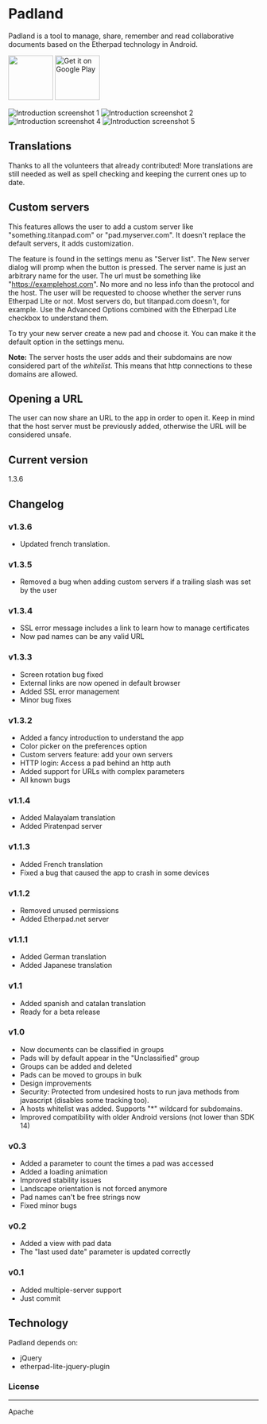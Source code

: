 # Padland
Padland is a tool to manage, share, remember and read collaborative documents based on the Etherpad technology in Android.

<a href="https://f-droid.org/repository/browse/?fdid=com.mikifus.padland" target="_blank">
<img src="https://f-droid.org/badge/get-it-on.png" height="90"/></a>

<a href='https://play.google.com/store/apps/details?id=com.mikifus.padland'>
<img alt='Get it on Google Play' src='https://play.google.com/intl/en_us/badges/images/generic/en_badge_web_generic.png'  height="90" /></a>

![Introduction screenshot 1](docs/Screenshot_1.png)
![Introduction screenshot 2](docs/Screenshot_2.png)
![Introduction screenshot 4](docs/Screenshot_4.png)
![Introduction screenshot 5](docs/Screenshot_5.png)

## Translations
Thanks to all the volunteers that already contributed!
More translations are still needed as well as spell checking and keeping the current ones up to date.

## Custom servers

This features allows the user to add a custom server like "something.titanpad.com" or "pad.myserver.com". It doesn't replace the default servers, it adds customization.

The feature is found in the settings menu as "Server list". The New server dialog will promp when the button is pressed. The server name is just an arbitrary name for the user.
The url must be something like "https://examplehost.com". No more and no less info than the protocol and the host.
The user will be requested to choose whether the server runs Etherpad Lite or not. Most servers do, but titanpad.com doesn't, for example. Use the Advanced Options combined with the Etherpad Lite checkbox to understand them.

To try your new server create a new pad and choose it. You can make it the default option in the settings menu.

**Note:** The server hosts the user adds and their subdomains are now considered part of the _whitelist_. This means that http connections to these domains are allowed.

## Opening a URL

The user can now share an URL to the app in order to open it. Keep in mind that the host server must be previously added, otherwise the URL will be considered unsafe. 

## Current version
1.3.6

## Changelog
### v1.3.6
- Updated french translation.

### v1.3.5
- Removed a bug when adding custom servers if a trailing slash was set by the user

### v1.3.4
- SSL error message includes a link to learn how to manage certificates
- Now pad names can be any valid URL

### v1.3.3
- Screen rotation bug fixed
- External links are now opened in default browser
- Added SSL error management
- Minor bug fixes

### v1.3.2
- Added a fancy introduction to understand the app
- Color picker on the preferences option
- Custom servers feature: add your own servers
- HTTP login: Access a pad behind an http auth
- Added support for URLs with complex parameters
- All known bugs

### v1.1.4
- Added Malayalam translation
- Added Piratenpad server

### v1.1.3
- Added French translation
- Fixed a bug that caused the app to crash in some devices

### v1.1.2
- Removed unused permissions
- Added Etherpad.net server

### v1.1.1
- Added German translation
- Added Japanese translation

### v1.1
- Added spanish and catalan translation
- Ready for a beta release

### v1.0
- Now documents can be classified in groups
- Pads will by default appear in the "Unclassified" group
- Groups can be added and deleted
- Pads can be moved to groups in bulk
- Design improvements
- Security: Protected from undesired hosts to run java methods from javascript (disables some tracking too).
- A hosts whitelist was added. Supports "*" wildcard for subdomains.
- Improved compatibility with older Android versions (not lower than SDK 14)

### v0.3
- Added a parameter to count the times a pad was accessed
- Added a loading animation
- Improved stability issues
- Landscape orientation is not forced anymore
- Pad names can't be free strings now
- Fixed minor bugs

### v0.2
- Added a view with pad data
- The "last used date" parameter is updated correctly

### v0.1
- Added multiple-server support
- Just commit

## Technology
Padland depends on:
- jQuery
- etherpad-lite-jquery-plugin


### License
----
Apache



[Etherpad]:http://etherpad.org/
[etherpad-lite-jquery-plugin]:https://github.com/ether/etherpad-lite-jquery-plugin
